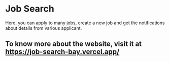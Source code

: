 # Job Search
Here, you can apply to many jobs, create a new job and get the notifications about details from various applicant.

## To know more about the website, visit it at https://job-search-bay.vercel.app/
